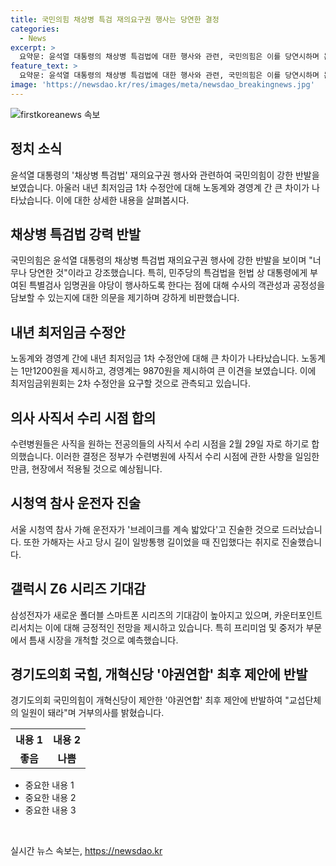 ```yaml
---
title: 국민의힘 채상병 특검 재의요구권 행사는 당연한 결정
categories:
  - News
excerpt: >
  요약문: 윤석열 대통령의 채상병 특검법에 대한 행사와 관련, 국민의힘은 이를 당연시하며 논란을 제기하고 있다. 노사 간 최저임금 1차 수정안과 전공의 사직서 수리 시점, 그리고 시청역 참사 운전자의 진술 등 다양한 이슈가 논의되고 있다. 또한, 삼성전자의 새로운 폴더블 스마트폰 시리즈의 기대감과 경기도 의회에서의 국힘과 개혁신당의 야권연합에 관한 제안도 이슈가 되고 있다.
feature_text: >
  요약문: 윤석열 대통령의 채상병 특검법에 대한 행사와 관련, 국민의힘은 이를 당연시하며 논란을 제기하고 있다. 노사 간 최저임금 1차 수정안과 전공의 사직서 수리 시점, 그리고 시청역 참사 운전자의 진술 등 다양한 이슈가 논의되고 있다. 또한, 삼성전자의 새로운 폴더블 스마트폰 시리즈의 기대감과 경기도 의회에서의 국힘과 개혁신당의 야권연합에 관한 제안도 이슈가 되고 있다.
image: 'https://newsdao.kr/res/images/meta/newsdao_breakingnews.jpg'
---
```


<p><img src="https://newsdao.kr/res/images/meta/newsdao_breakingnews.jpg" alt="firstkoreanews 속보" /></p>

<h2 data-ke-size="size26">정치 소식</h2>

<p data-ke-size="size16">윤석열 대통령의 '채상병 특검법' 재의요구권 행사와 관련하여 국민의힘이 강한 반발을 보였습니다. 아울러 내년 최저임금 1차 수정안에 대해 노동계와 경영계 간 큰 차이가 나타났습니다. 이에 대한 상세한 내용을 살펴봅시다.</p>

<h2 data-ke-size="size26">채상병 특검법 강력 반발</h2>

<p data-ke-size="size16">국민의힘은 윤석열 대통령의 채상병 특검법 재의요구권 행사에 강한 반발을 보이며 "너무나 당연한 것"이라고 강조했습니다. 특히, 민주당의 특검법을 헌법 상 대통령에게 부여된 특별검사 임명권을 야당이 행사하도록 한다는 점에 대해 수사의 객관성과 공정성을 담보할 수 있는지에 대한 의문을 제기하며 강하게 비판했습니다.</p>

<h2 data-ke-size="size26">내년 최저임금 수정안</h2>

<p data-ke-size="size16">노동계와 경영계 간에 내년 최저임금 1차 수정안에 대해 큰 차이가 나타났습니다. 노동계는 1만1200원을 제시하고, 경영계는 9870원을 제시하여 큰 이견을 보였습니다. 이에 최저임금위원회는 2차 수정안을 요구할 것으로 관측되고 있습니다.</p>

<h2 data-ke-size="size26">의사 사직서 수리 시점 합의</h2>

<p data-ke-size="size16">수련병원들은 사직을 원하는 전공의들의 사직서 수리 시점을 2월 29일 자로 하기로 합의했습니다. 이러한 결정은 정부가 수련병원에 사직서 수리 시점에 관한 사항을 일임한 만큼, 현장에서 적용될 것으로 예상됩니다.</p>

<h2 data-ke-size="size26">시청역 참사 운전자 진술</h2>

<p data-ke-size="size16">서울 시청역 참사 가해 운전자가 '브레이크를 계속 밟았다'고 진술한 것으로 드러났습니다. 또한 가해자는 사고 당시 길이 일방통행 길이었을 때 진입했다는 취지로 진술했습니다.</p>

<h2 data-ke-size="size26">갤럭시 Z6 시리즈 기대감</h2>

<p data-ke-size="size16">삼성전자가 새로운 폴더블 스마트폰 시리즈의 기대감이 높아지고 있으며, 카운터포인트리서치는 이에 대해 긍정적인 전망을 제시하고 있습니다. 특히 프리미엄 및 중저가 부문에서 틈새 시장을 개척할 것으로 예측했습니다.</p>

<h2 data-ke-size="size26">경기도의회 국힘, 개혁신당 '야권연합' 최후 제안에 반발</h2>

<p data-ke-size="size16">경기도의회 국민의힘이 개혁신당이 제안한 '야권연합' 최후 제안에 반발하여 "교섭단체의 일원이 돼라"며 거부의사를 밝혔습니다.</p>

<table>
    <tr>
        <th>내용 1</th>
        <th>내용 2</th>
    </tr>
    <tr>
        <td style="text-align: center; height: 17px;"><b>좋음</b></td>
        <td style="text-align: center; height: 17px;"><b>나쁨</b></td>
    </tr>
</table>

<ul>
    <li>중요한 내용 1</li>
    <li>중요한 내용 2</li>
    <li>중요한 내용 3</li>
</ul>

<p data-ke-size="size16">&nbsp;</p>
실시간 뉴스 속보는, <a href="https://newsdao.kr" rel="dofollow">https://newsdao.kr</a>


